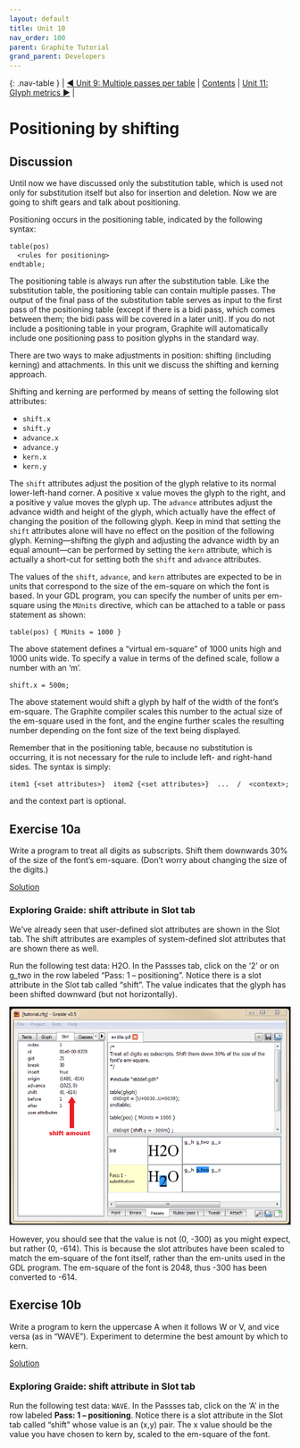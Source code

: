 ```yaml
---
layout: default
title: Unit 10
nav_order: 100
parent: Graphite Tutorial
grand_parent: Developers
---
```


{: .nav-table }
|  [&#x25C0; Unit 9: Multiple passes per table](graide_tutorial9) | [Contents](../graide_tutorial#contents) | [Unit 11: Glyph metrics &#x25B6;](graide_tutorial9) |

# Positioning by shifting

## Discussion

Until now we have discussed only the substitution table, which is used not only for substitution itself but also for insertion and deletion. Now we are going to shift gears and talk about positioning.

Positioning occurs in the positioning table, indicated by the following syntax:

```
table(pos)
  <rules for positioning>
endtable;
```

The positioning table is always run after the substitution table. Like the substitution table, the positioning table can contain multiple passes. The output of the final pass of the substitution table serves as input to the first pass of the positioning table (except if there is a bidi pass, which comes between them; the bidi pass will be covered in a later unit). If you do not include a positioning table in your program, Graphite will automatically include one positioning pass to position glyphs in the standard way.

There are two ways to make adjustments in position: shifting (including kerning) and attachments. In this unit we discuss the shifting and kerning approach.

Shifting and kerning are performed by means of setting the following slot attributes:

* `shift.x`
* `shift.y`
* `advance.x`
* `advance.y`
* `kern.x`
* `kern.y`

The `shift` attributes adjust the position of the glyph relative to its normal lower-left-hand corner. A positive x value moves the glyph to the right, and a positive y value moves the glyph up. The `advance` attributes adjust the advance width and height of the glyph, which actually have the effect of changing the position of the following glyph. Keep in mind that setting the `shift` attributes alone will have no effect on the position of the following glyph. Kerning—shifting the glyph and adjusting the advance width by an equal amount—can be performed by setting the `kern` attribute, which is actually a short-cut for setting both the `shift` and `advance` attributes.

The values of the `shift`, `advance`, and `kern` attributes are expected to be in units that correspond to the size of the em-square on which the font is based. In your GDL program, you can specify the number of units per em-square using the `MUnits` directive, which can be attached to a table or pass statement as shown:

```
table(pos) { MUnits = 1000 }
```

The above statement defines a “virtual em-square” of 1000 units high and 1000 units wide. To specify a value in terms of the defined scale, follow a number with an ‘m’.

```
shift.x = 500m;
```

The above statement would shift a glyph by half of the width of the font’s em-square. The Graphite compiler scales this number to the actual size of the em-square used in the font, and the engine further scales the resulting number depending on the font size of the text being displayed.

Remember that in the positioning table, because no substitution is occurring, it is not necessary for the rule to include left- and right-hand sides. The syntax is simply:

```
item1 {<set attributes>}  item2 {<set attributes>}  ...  /  <context>;
```

and the context part is optional.

## Exercise 10a

Write a program to treat all digits as subscripts. Shift them downwards 30% of the size of the font’s em-square. (Don’t worry about changing the size of the digits.)

[Solution](graphite_tut_solutions#exercise-10a)

### Exploring Graide: shift attribute in Slot tab

We’ve already seen that user-defined slot attributes are shown in the Slot tab. The shift attributes are examples of system-defined slot attributes that are shown there as well.

Run the following test data: H2O. In the Passses tab, click on the ‘2’ or on g_two in the row labeled “Pass: 1 – positioning”. Notice there is a slot attribute in the Slot tab called “shift”. The value indicates that the glyph has been shifted downward (but not horizontally).

![A shifted glyph](../assets/images/graide10_1_shifting.png)

However, you should see that the value is not (0, -300) as you might expect, but rather (0, -614). This is because the slot attributes have been scaled to match the em-square of the font itself, rather than the em-units used in the GDL program. The em-square of the font is 2048, thus -300 has been converted to -614.

## Exercise 10b

Write a program to kern the uppercase A when it follows W or V, and vice versa (as in “WAVE”). Experiment to determine the best amount by which to kern.

[Solution](graphite_tut_solutions#exercise-10b)

### Exploring Graide: shift attribute in Slot tab

Run the following test data: `WAVE`. In the Passses tab, click on the ‘A’ in the row labeled **Pass: 1 – positioning**. Notice there is a slot attribute in the Slot tab called “shift” whose value is an (x,y) pair. The x value should be the value you have chosen to kern by, scaled to the em-square of the font.
